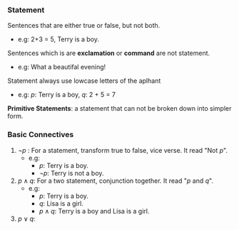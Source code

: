 ### Statement
Sentences that are either true or false, but not both.
- e.g: 2+3 = 5, Terry is a boy.

Sentences which is are **exclamation** or **command** are not statement.
- e.g: What a beautifal evening!

Statement always use lowcase letters of the aplhant
- e.g:  $p$: Terry is a boy, $q$: 2 + 5 = 7

**Primitive Statements**: a statement that can not be broken down into simpler form.
### Basic Connectives
1. $\neg p$ : For a statement, transform true to false, vice verse. It read "Not $p$".
	- e.g: 
		- $p$: Terry is a boy. 
		- $\neg p$: Terry is not a boy.
2. $p \land q$: For a two statement, conjunction together. It read "$p$ and $q$".
	- e.g:
		- $p$: Terry is a boy.  
		- $q$: Lisa is a girl. 
		- $p \land q$: Terry is a boy and Lisa is a girl.
3. $p \lor q$: 